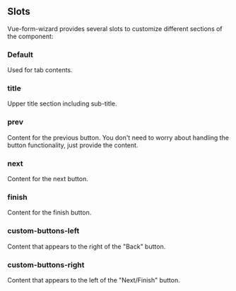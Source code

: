 ## Slots

Vue-form-wizard provides several slots to customize different sections of the component:

### Default
Used for tab contents.
### title
Upper title section including sub-title.
### prev
Content for the previous button. You don't need to worry about handling the button functionality, just provide the content.
### next
Content for the next button.
### finish
Content for the finish button.
### custom-buttons-left
Content that appears to the right of the "Back" button.
### custom-buttons-right
Content that appears to the left of the "Next/Finish" button.